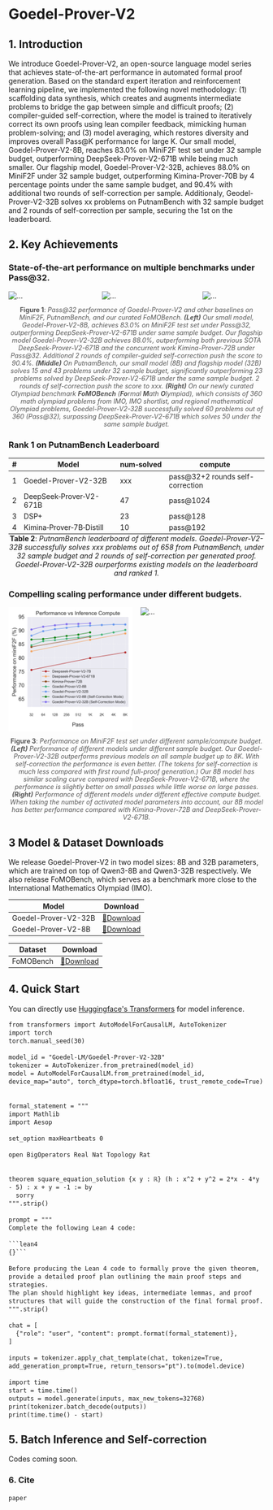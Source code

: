 # Goedel-Prover-V2


## 1. Introduction

We introduce Goedel-Prover-V2, an open-source language model series that achieves state-of-the-art performance in automated formal proof generation. Based on the standard expert iteration and reinforcement learning pipeline, we implemented the following novel methodology: (1) scaffolding data synthesis, which creates and augments intermediate problems to bridge the gap between simple and difficult proofs; (2) compiler-guided self-correction, where the model is trained to iteratively correct its own proofs using lean compiler feedback, mimicking human problem-solving; and (3) model averaging, which restores diversity and improves overall Pass@K performance for large K. Our small model, Goedel-Prover-V2-8B, reaches 83.0% on MiniF2F test set under 32 sample budget, outperforming DeepSeek-Prover-V2-671B while being much smaller. Our flagship model, Goedel-Prover-V2-32B, achieves 88.0% on MiniF2F under 32 sample budget, outperforming Kimina-Prover-70B by 4 percentage points under the same sample budget, and 90.4% with additional two rounds of self-correction per sample. Additionaly, Geodel-Prover-V2-32B solves xx problems on PutnamBench with 32 sample budget and 2 rounds of self-correction per sample, securing the 1st on the leaderboard.

## 2. Key Achievements

### State-of-the-art performance on multiple benchmarks under Pass@32.


<style>
  .fig-row {
    display: flex;
    justify-content: space-between; /* spread them out */
    align-items: flex-start;        /* align tops */
    gap: 1rem;                      /* space between images */
  }
  .fig-row img {
    display: block;
    width: 100%;
    height: auto;
  }
  .fig-row .panel {
    /* override per‐panel width as needed */
    /* e.g. .panel-1 { width:25%; } .panel-2 { width:40%; } etc. */
  }
  figure {
    margin: 0;
  }
  figure figcaption {
    text-align: center;
    font-size: 0.9em;
    margin-top: 0.75rem;
    color: #555;
  }
 figure figcaption strong {
    font-weight: bold;
  }
  /* Italicize the rest of the caption */
  figure figcaption em {
    font-style: italic;
  }
</style>

<figure>
  <div class="fig-row">
    <div class="panel panel-1" style="width:35%;">
      <img src="https://github.com/Goedel-LM/Goedel-Prover-V2/blob/main/assets/minif2f_bar_plot_rgb.png?raw=true" alt="…">
    </div>
    <div class="panel panel-2" style="width:38.0%;">
      <img src="https://github.com/Goedel-LM/Goedel-Prover-V2/blob/main/assets/putnam_bar_plot_modified.png?raw=true" alt="…">
    </div>
    <div class="panel panel-3" style="width:25.5%;">
      <img src="https://github.com/Goedel-LM/Goedel-Prover-V2/blob/main/assets/fomobench_bar_plot_modified.png?raw=true" alt="…">
    </div>
  </div>
  <figcaption>
      <strong>Figure 1</strong>: <em>Pass@32 performance of Goedel-Prover-V2 and other baselines on MiniF2F, PutnamBench, and our curated FoMOBench. <strong>(Left)</strong> Our small model, Geodel-Prover-V2-8B, achieves 83.0% on MiniF2F test set under Pass@32, outperforming DeepSeek-Prover-V2-671B under same sample budget. Our flagship model Goedel-Prover-V2-32B achieves 88.0%, outperforming both previous SOTA DeepSeek-Prover-V2-671B and the concurrent work Kimina-Prover-72B under Pass@32. Additional 2 rounds of compiler-guided self-correction push the score to 90.4%. <strong>(Middle)</strong> On PutnamBench, our small model (8B) and flagship model (32B) solves 15 and 43 problems under 32 sample budget, significantly outperforming 23 problems solved by DeepSeek-Prover-V2-671B under the same sample budget. 2 rounds of self-correction push the score to xxx.  <strong>(Right)</strong> On our newly curated Olympiad benchmark <strong>FoMOBench</strong> (<strong>Fo</strong>rmal <strong>M</strong>ath <strong>O</strong>lympiad), which consists of 360 math olympiad problems from IMO, IMO shortlist, and regional mathematical Olympiad problems, Goedel-Prover-V2-32B successfully solved 60 problems out of 360 (Pass@32), surpassing DeepSeek-Prover-V2-671B which solves 50 under the same sample budget.</em>
  </figcaption>
</figure>


### Rank 1 on PutnamBench Leaderboard

<div align="center">
  <table style="margin: 0 auto;">
    <thead>
      <tr>
        <th>#</th>
        <th>Model</th>
        <th>num‑solved</th>
        <th>compute</th>
      </tr>
    </thead>
    <tbody>
      <tr><td>1</td><td>Goedel-Prover-V2-32B</td><td>xxx</td><td>pass@32+2 rounds self-correction</td></tr>
      <tr><td>2</td><td>DeepSeek‑Prover‑V2-671B</td><td>47</td><td>pass@1024</td></tr>
      <tr><td>3</td><td>DSP+</td><td>23</td><td>pass@128</td></tr>
      <tr><td>4</td><td>Kimina‑Prover‑7B‑Distill</td><td>10</td><td>pass@192</td></tr>
    </tbody>
  </table>
    <!-- table caption -->
    <caption align="bottom"><strong>Table 2</strong>: <em>PutnamBench leaderboard of different models. Goedel-Prover-V2-32B successfully solves xxx problems out of 658 from PutnamBench, under 32 sample budget and 2 rounds of self-correction per generated proof. Goedel-Prover-V2-32B ourperforms existing models on the leaderboard and ranked 1.</em></caption>
</div>

### Compelling scaling performance under different budgets.

<style>
  .fig-row {
    display: flex;
    justify-content: space-between; /* spread them out */
    align-items: flex-start;        /* align tops */
    gap: 1rem;                      /* space between images */
  }
  .fig-row img {
    display: block;
    width: 100%;
    height: auto;
  }
  .fig-row .panel {
    /* override per‐panel width as needed */
    /* e.g. .panel-1 { width:25%; } .panel-2 { width:40%; } etc. */
  }
  figure {
    margin: 0;
  }
  figure figcaption {
    text-align: center;
    font-size: 0.9em;
    margin-top: 0.75rem;
    color: #555;
  }
 figure figcaption strong {
    font-weight: bold;
  }
  /* Italicize the rest of the caption */
  figure figcaption em {
    font-style: italic;
  }
</style>

<figure>
  <div class="fig-row">
    <div class="panel panel-1" style="width:50%;">
      <img src="https://github.com/Goedel-LM/Goedel-Prover-V2/blob/main/assets/inference_scale_performance.png?raw=true" alt="…">
    </div>
    <div class="panel panel-2" style="width:50.0%;">
      <img src="https://github.com/Goedel-LM/Goedel-Prover-V2/blob/main/assets/inference_scale_performance_compute_adjusted.png?raw=true" alt="…">
    </div>
  </div>
  <figcaption>
      <strong>Figure 3</strong>: <em>Performance on MiniF2F test set under different sample/compute budget. <strong>(Left)</strong> Performance of different models under different sample budget. Our Goedel-Prover-V2-32B outperforms previous models on all sample budget up to 8K. With self-correction the performance is even better. (The tokens for self-correction is much less compared with first round full-proof generation.) Our 8B model has similar scaling curve compared with DeepSeek-Prover-V2-671B, where the performance is slightly better on small passes while little worse on large passes. <strong>(Right)</strong> Performance of different models under different effective compute budget. When taking the number of activated model parameters into account, our 8B model has better performance compared with Kimina-Prover-72B and DeepSeek-Prover-V2-671B.</em>
  </figcaption>
</figure>

## 3 Model & Dataset Downloads

We release Goedel-Prover-V2 in two model sizes: 8B and 32B parameters, which are trained on top of Qwen3-8B and Qwen3-32B respectively. We also release FoMOBench, which serves as a benchmark more close to the International Mathematics Olympiad (IMO).

<div align="center">
  
| Model | Download |
| -------- | -------- |
|    Goedel-Prover-V2-32B    |   [🤗Download](https://huggingface.co/Goedel-LM/Goedel-Prover-V2-32B)    |
|    Goedel-Prover-V2-8B    |   [🤗Download](https://huggingface.co/Goedel-LM/Goedel-Prover-V2-8B)    |

</div>

<div align="center">

| Dataset | Download |
| -------- | -------- |
|    FoMOBench    |   [🤗Download](https://huggingface.co/datasets/Goedel-LM/FoMOBench)    |

</div>

## 4. Quick Start
You can directly use [Huggingface's Transformers](https://github.com/huggingface/transformers) for model inference.

```
from transformers import AutoModelForCausalLM, AutoTokenizer
import torch
torch.manual_seed(30)

model_id = "Goedel-LM/Goedel-Prover-V2-32B"
tokenizer = AutoTokenizer.from_pretrained(model_id)
model = AutoModelForCausalLM.from_pretrained(model_id, device_map="auto", torch_dtype=torch.bfloat16, trust_remote_code=True)


formal_statement = """
import Mathlib
import Aesop

set_option maxHeartbeats 0

open BigOperators Real Nat Topology Rat


theorem square_equation_solution {x y : ℝ} (h : x^2 + y^2 = 2*x - 4*y - 5) : x + y = -1 := by
  sorry
""".strip()

prompt = """
Complete the following Lean 4 code:

```lean4
{}```

Before producing the Lean 4 code to formally prove the given theorem, provide a detailed proof plan outlining the main proof steps and strategies.
The plan should highlight key ideas, intermediate lemmas, and proof structures that will guide the construction of the final formal proof.
""".strip()

chat = [
  {"role": "user", "content": prompt.format(formal_statement)},
]

inputs = tokenizer.apply_chat_template(chat, tokenize=True, add_generation_prompt=True, return_tensors="pt").to(model.device)

import time
start = time.time()
outputs = model.generate(inputs, max_new_tokens=32768)
print(tokenizer.batch_decode(outputs))
print(time.time() - start)
```

## 5. Batch Inference and Self-correction

Codes coming soon.


### 6. Cite
```
paper
```
